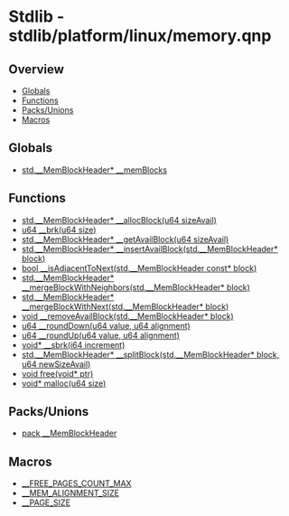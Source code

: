 
# Stdlib - stdlib/platform/linux/memory.qnp

## Overview
 - [Globals](#globals)
 - [Functions](#functions)
 - [Packs/Unions](#packs-unions)
 - [Macros](#macros)


## Globals
 - [std.__MemBlockHeader* __memBlocks]()

## Functions
 - [std.__MemBlockHeader* __allocBlock(u64 sizeAvail)]()
 - [u64 __brk(u64 size)]()
 - [std.__MemBlockHeader* __getAvailBlock(u64 sizeAvail)]()
 - [std.__MemBlockHeader* __insertAvailBlock(std.__MemBlockHeader* block)]()
 - [bool __isAdjacentToNext(std.__MemBlockHeader const* block)]()
 - [std.__MemBlockHeader* __mergeBlockWithNeighbors(std.__MemBlockHeader* block)]()
 - [std.__MemBlockHeader* __mergeBlockWithNext(std.__MemBlockHeader* block)]()
 - [void __removeAvailBlock(std.__MemBlockHeader* block)]()
 - [u64 __roundDown(u64 value, u64 alignment)]()
 - [u64 __roundUp(u64 value, u64 alignment)]()
 - [void* __sbrk(i64 increment)]()
 - [std.__MemBlockHeader* __splitBlock(std.__MemBlockHeader* block, u64 newSizeAvail)]()
 - [void free(void* ptr)]()
 - [void* malloc(u64 size)]()

## Packs/Unions
 - [pack __MemBlockHeader]()

## Macros
 - [__FREE_PAGES_COUNT_MAX]()
 - [__MEM_ALIGNMENT_SIZE]()
 - [__PAGE_SIZE]()

